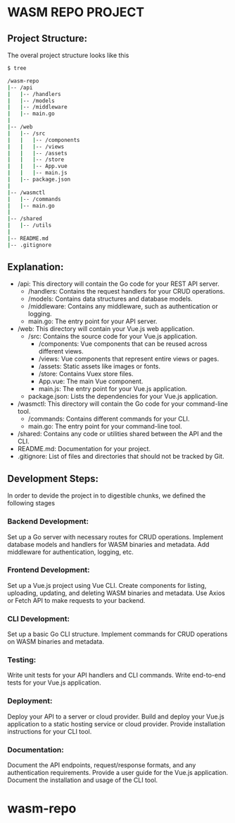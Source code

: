 
# WASM REPO PROJECT

## Project Structure:

The overal project structure looks like this

```bash
$ tree

/wasm-repo
|-- /api
|   |-- /handlers
|   |-- /models
|   |-- /middleware
|   |-- main.go
|
|-- /web
|   |-- /src
|   |   |-- /components
|   |   |-- /views
|   |   |-- /assets
|   |   |-- /store
|   |   |-- App.vue
|   |   |-- main.js
|   |-- package.json
|
|-- /wasmctl
|   |-- /commands
|   |-- main.go
|
|-- /shared
|   |-- /utils
|
|-- README.md
|-- .gitignore
```

## Explanation:

- /api: This directory will contain the Go code for your REST API server.
  - /handlers: Contains the request handlers for your CRUD operations.
  - /models: Contains data structures and database models.
  - /middleware: Contains any middleware, such as authentication or logging.
  - main.go: The entry point for your API server.
- /web: This directory will contain your Vue.js web application.
  - /src: Contains the source code for your Vue.js application.
    - /components: Vue components that can be reused across different views.
    - /views: Vue components that represent entire views or pages.
    - /assets: Static assets like images or fonts.
    - /store: Contains Vuex store files.
    - App.vue: The main Vue component.
    - main.js: The entry point for your Vue.js application.
  - package.json: Lists the dependencies for your Vue.js application.
- /wasmctl: This directory will contain the Go code for your command-line tool.
  - /commands: Contains different commands for your CLI.
  - main.go: The entry point for your command-line tool.
- /shared: Contains any code or utilities shared between the API and the CLI.
- README.md: Documentation for your project.
- .gitignore: List of files and directories that should not be tracked by Git.

## Development Steps:

In order to devide the project in to digestible chunks, we defined the following stages

### Backend Development:

Set up a Go server with necessary routes for CRUD operations.
Implement database models and handlers for WASM binaries and metadata.
Add middleware for authentication, logging, etc.

### Frontend Development:

Set up a Vue.js project using Vue CLI.
Create components for listing, uploading, updating, and deleting WASM binaries and metadata.
Use Axios or Fetch API to make requests to your backend.

### CLI Development:

Set up a basic Go CLI structure.
Implement commands for CRUD operations on WASM binaries and metadata.

### Testing:

Write unit tests for your API handlers and CLI commands.
Write end-to-end tests for your Vue.js application.

### Deployment:

Deploy your API to a server or cloud provider.
Build and deploy your Vue.js application to a static hosting service or cloud provider.
Provide installation instructions for your CLI tool.

### Documentation:

Document the API endpoints, request/response formats, and any authentication requirements.
Provide a user guide for the Vue.js application.
Document the installation and usage of the CLI tool.
# wasm-repo
